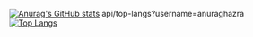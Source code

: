 [![Anurag's GitHub stats](https://github-readme-stats.vercel.app/api?username=joaocarnielfonseca&show_icons=true&theme=gotham)](https://github.com/anuraghazra/github-readme-stats)
api/top-langs?username=anuraghazra
[![Top Langs](https://github-readme-stats.vercel.app/api/top-langs/?username=joaocarnielfonseca&layout=compact%theme=gotham)](https://github.com/anuraghazra/github-readme-stats)
